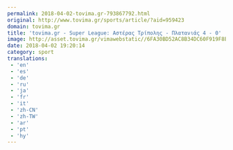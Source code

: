 ```yaml
---
permalink: 2018-04-02-tovima.gr-793867792.html
original: http://www.tovima.gr/sports/article/?aid=959423
domain: tovima.gr
title: 'tovima.gr - Super League: Αστέρας Τρίπολης - Πλατανιάς 4 - 0'
image: http://asset.tovima.gr/vimawebstatic//6FA30BD52AC8B34DC60F919F8E601461.jpg
date: 2018-04-02 19:20:14
category: sport
translations: 
 - 'en'
 - 'es'
 - 'de'
 - 'ru'
 - 'ja'
 - 'fr'
 - 'it'
 - 'zh-CN'
 - 'zh-TW'
 - 'ar'
 - 'pt'
 - 'hy'
---
```


